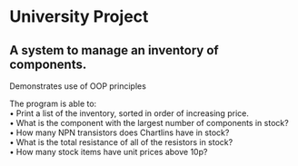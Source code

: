 # University Project  
## A system to manage an inventory of components.  
Demonstrates use of OOP principles  

The program is able to:  
• Print a list of the inventory, sorted in order of increasing price.  
• What is the component with the largest number of components in stock?  
• How many NPN transistors does Chartlins have in stock?  
• What is the total resistance of all of the resistors in stock?  
• How many stock items have unit prices above 10p?
